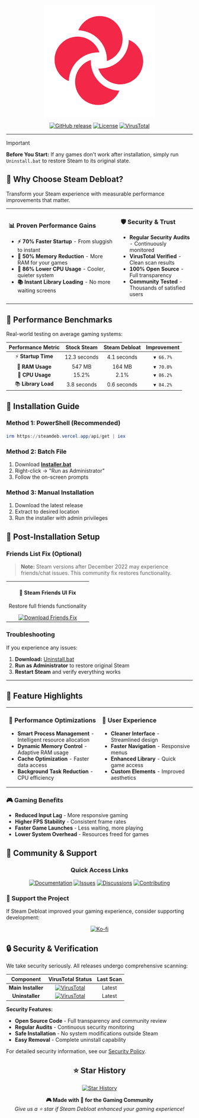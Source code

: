 <p align="center">
  <img src="https://raw.githubusercontent.com/AltRossell/Steam-Debloat/main/assets/logo.png" alt="Steam Debloat Logo" width="300"/>
</p>

<div align="center">

[![GitHub release](https://img.shields.io/github/v/release/AltRossell/Steam-Debloat?style=for-the-badge&color=4CAF50)](https://github.com/AltRossell/Steam-Debloat/releases)
[![License](https://img.shields.io/github/license/AltRossell/Steam-Debloat?style=for-the-badge&color=FF9800)](LICENSE)
[![VirusTotal](https://img.shields.io/badge/VirusTotal-Verified-brightgreen?style=for-the-badge&logo=virustotal)](https://www.virustotal.com/gui/file/099ab1fd3ee39acc48975d8e44d8b3f2a634fe3bf86ca7108a9e655dfa4334c8)

</div>

---

> [!IMPORTANT]
> **Before You Start:** If any games don't work after installation, simply run `Uninstall.bat` to restore Steam to its original state.

## 🌟 Why Choose Steam Debloat?

Transform your Steam experience with measurable performance improvements that matter.

<table>
<tr>
<td width="60%">

### 📊 Proven Performance Gains

- **⚡ 70% Faster Startup** - From sluggish to instant
- **💾 50% Memory Reduction** - More RAM for your games
- **🔄 86% Lower CPU Usage** - Cooler, quieter system
- **📚 Instant Library Loading** - No more waiting screens

</td>
<td width="40%">

### 🛡️ Security & Trust

- **Regular Security Audits** - Continuously monitored
- **VirusTotal Verified** - Clean scan results
- **100% Open Source** - Full transparency
- **Community Tested** - Thousands of satisfied users

</td>
</tr>
</table>

## 🎯 Performance Benchmarks

Real-world testing on average gaming systems:

| Performance Metric | Stock Steam | Steam Debloat | Improvement |
|:------------------:|:-----------:|:-------------:|:-----------:|
| ⚡ **Startup Time** | 12.3 seconds | 4.1 seconds | `▼ 66.7%` |
| 💾 **RAM Usage** | 547 MB | 164 MB | `▼ 70.0%` |
| 🔄 **CPU Usage** | 15.2% | 2.1% | `▼ 86.2%` |
| 📚 **Library Load** | 3.8 seconds | 0.6 seconds | `▼ 84.2%` |

## 🚀 Installation Guide

### Method 1: PowerShell (Recommended)
```powershell
irm https://steamdeb.vercel.app/api/get | iex
```

### Method 2: Batch File
1. Download **[Installer.bat](https://github.com/AltRossell/Steam-Debloat/releases/download/v11.04/Installer.bat)**
2. Right-click → "Run as Administrator"
3. Follow the on-screen prompts

### Method 3: Manual Installation
1. Download the latest release
2. Extract to desired location
3. Run the installer with admin privileges


## 🔧 Post-Installation Setup

### Friends List Fix (Optional)
> **Note:** Steam versions after December 2022 may experience friends/chat issues. This community fix restores functionality.

<div align="center">
<table>
<tr>
<td align="center" width="100%">
<h4>👥 Steam Friends UI Fix</h4>
<p>Restore full friends functionality</p>
<a href="https://github.com/TiberiumFusion/FixedSteamFriendsUI/releases">
<img src="https://img.shields.io/badge/Download-Friends_Fix-blue?style=for-the-badge&logo=steam" alt="Download Friends Fix">
</a>
</td>
</tr>
</table>
</div>

### Troubleshooting
If you experience any issues:
1. **Download:** [Uninstall.bat](https://github.com/AltRossell/Steam-Debloat/releases/download/v11.04/Uninstall.bat)
2. **Run as Administrator** to restore original Steam
3. **Restart Steam** and verify everything works

---

## 💎 Feature Highlights

<table>
<tr>
<td width="50%">

### 🔧 **Performance Optimizations**
- **Smart Process Management** - Intelligent resource allocation
- **Dynamic Memory Control** - Adaptive RAM usage
- **Cache Optimization** - Faster data access
- **Background Task Reduction** - CPU efficiency

</td>
<td width="50%">

### 🎨 **User Experience**
- **Cleaner Interface** - Streamlined design
- **Faster Navigation** - Responsive menus
- **Enhanced Library** - Quick game access
- **Custom Elements** - Improved aesthetics

</td>
</tr>
</table>

### 🎮 Gaming Benefits
- **Reduced Input Lag** - More responsive gaming
- **Higher FPS Stability** - Consistent frame rates
- **Faster Game Launches** - Less waiting, more playing
- **Lower System Overhead** - Resources freed for games

## 🤝 Community & Support

<div align="center">

### Quick Access Links

[![Documentation](https://img.shields.io/badge/📚-Documentation-blue?style=for-the-badge)](https://github.com/AltRossell/Steam-Debloat/blob/main/wiki.md)
[![Issues](https://img.shields.io/badge/🐛-Report_Bug-red?style=for-the-badge)](https://github.com/AltRossell/Steam-Debloat/issues)
[![Discussions](https://img.shields.io/badge/💬-Community-green?style=for-the-badge)](https://github.com/AltRossell/Steam-Debloat/discussions)
[![Contributing](https://img.shields.io/badge/🔧-Contributing-orange?style=for-the-badge)](https://github.com/AltRossell/Steam-Debloat/blob/main/CONTRIBUTING.md)

</div>

### 💖 Support the Project

If Steam Debloat improved your gaming experience, consider supporting development:

<div align="center">

[![Ko-fi](https://img.shields.io/badge/☕-Buy_Me_Coffee-ff5f5f?style=for-the-badge&logo=ko-fi)](https://ko-fi.com/l1lkid)

</div>

## 🔒 Security & Verification

We take security seriously. All releases undergo comprehensive scanning:

<div align="center">

| Component | VirusTotal Status | Last Scan |
|:---------:|:-----------------:|:---------:|
| **Main Installer** | [![VirusTotal](https://img.shields.io/badge/✅-Clean-brightgreen)](https://www.virustotal.com/gui/file/099ab1fd3ee39acc48975d8e44d8b3f2a634fe3bf86ca7108a9e655dfa4334c8?nocache=1) | Latest |
| **Uninstaller** | [![VirusTotal](https://img.shields.io/badge/✅-Clean-brightgreen)](https://www.virustotal.com/gui/file/6964ca6b5f1b10d540c078bee7979dd61228c09b995e8c0f5f8ac336d912ce52?nocache=1) | Latest |

</div>

**Security Features:**
- **Open Source Code** - Full transparency and community review
- **Regular Audits** - Continuous security monitoring  
- **Safe Installation** - No system modifications outside Steam
- **Easy Removal** - Complete uninstall capability

For detailed security information, see our [Security Policy](https://github.com/AltRossell/Steam-Debloat/blob/main/SECURITY.md).

<div align="center">

## ⭐ Star History

[![Star History](https://api.star-history.com/svg?repos=AltRossell/Steam-Debloat&type=Date)](https://star-history.com/#AltRossell/Steam-Debloat&Date)

</div>

<p align="center">
<b>🎮 Made with 💖 for the Gaming Community</b><br>
<i>Give us a ⭐ star if Steam Debloat enhanced your gaming experience!</i>
</p>
